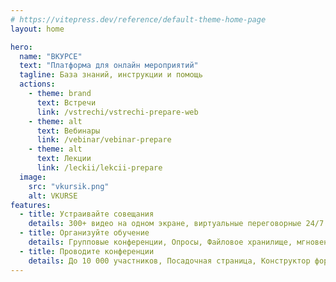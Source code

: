 ```yaml
---
# https://vitepress.dev/reference/default-theme-home-page
layout: home

hero:
  name: "ВКУРСЕ"
  text: "Платформа для онлайн мероприятий"
  tagline: База знаний, инструкции и помощь
  actions:
    - theme: brand
      text: Встречи
      link: /vstrechi/vstrechi-prepare-web
    - theme: alt
      text: Вебинары
      link: /vebinar/vebinar-prepare
    - theme: alt
      text: Лекции
      link: /leckii/lekcii-prepare
  image:
    src: "vkursik.png"
    alt: VKURSE
features:
  - title: Устраивайте совещания
    details: 300+ видео на одном экране, виртуальные переговорные 24/7 и встроенный мессенджер (звонки, чаты, файлообмен, групповые/1х1).
  - title: Организуйте обучение
    details: Групповые конференции, Опросы, Файловое хранилище, мгновенная запись с опцией автозапуска, белая доска
  - title: Проводите конференции
    details: До 10 000 участников, Посадочная страница, Конструктор форм регистрации, Валидация зарегистрированных участников мероприятия, комната ожидания.
---
```


<style>
:root {
  --vp-home-hero-name-color: transparent;
  --vp-home-hero-name-background: -webkit-linear-gradient(120deg, #bd34fe 30%, #41d1ff);

  --vp-home-hero-image-background-image: linear-gradient(-45deg, #bd34fe 50%, #47caff 50%);
  --vp-home-hero-image-filter: blur(40px);
}

@media (min-width: 640px) {
  :root {
    --vp-home-hero-image-filter: blur(56px);
  }
}

@media (min-width: 960px) {
  :root {
    --vp-home-hero-image-filter: blur(72px);
  }
}
</style>
